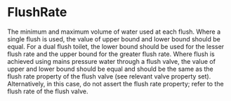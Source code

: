 FlushRate
=========

The minimum and maximum volume of water used at each flush. Where a single flush is used, the value of upper bound and lower bound should be equal. For a dual flush toilet, the lower bound should be used for the lesser flush rate and the upper bound for the greater flush rate. Where flush is achieved using mains pressure water through a flush valve, the value of upper and lower bound should be equal and should be the same as the flush rate property of the flush valve (see relevant valve property set). Alternatively, in this case, do not assert the flush rate property; refer to the flush rate of the flush valve.

